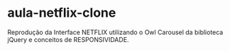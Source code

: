 # aula-netflix-clone
Reprodução da Interface NETFLIX utilizando o Owl Carousel da biblioteca jQuery e conceitos de RESPONSIVIDADE. 
